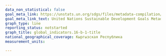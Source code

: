 ```yaml
---
data_non_statistical: false
goal_meta_link: https://unstats.un.org/sdgs/files/metadata-compilation/Metadata-Goal-16.pdf
goal_meta_link_text: United Nations Sustainable Development Goals Metadata (PDF 4.0 MB)
graph_type: line
reporting_status: notstarted
graph_title: global_indicators.16-b-1-title
national_geographical_coverage: Кыргызская Республика
measurement_units: 

---
```

